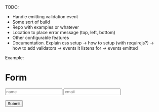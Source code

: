 

TODO:

  * Handle emitting validation event
  * Some sort of build
  * Repo with examples or whatever
  * Location to place error message (top, left, bottom)
  * Other configurable features
  * Documentation. Explain css setup
     -> how to setup (with requirejs?)
     -> how to add validators
     -> events it listens for
     -> events emitted

Example:


<form action="javascript:;" on-submit="validate">
  <h1>Form</h1>

  <input type="text" placeholder="name"
         validate-message="Value is required." validate="required" />
  <input type="text" placeholder="email"
         validate-message="Must be a valid email"
         validate="email" />
  <br/>
  <br/>
  <input type="submit" />
</form>
